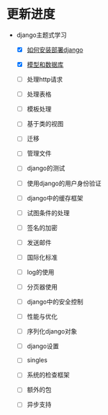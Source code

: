 # 更新进度

+ django主题式学习

  - [x]  [如何安装部署django](如何安装部署django.md) 

  - [x]  [模型和数据库](模型和数据库.md) 

  - [ ] 处理http请求

  - [ ] 处理表格

  - [ ] 模板处理

  - [ ] 基于类的视图

  - [ ] 迁移

  - [ ] 管理文件

  - [ ] django的测试

  - [ ] 使用django的用户身份验证

  - [ ] django中的缓存框架

  - [ ] 试图条件的处理

  - [ ] 签名的加密

  - [ ] 发送邮件

  - [ ] 国际化标准

  - [ ] log的使用

  - [ ] 分页器使用

  - [ ] django中的安全控制

  - [ ] 性能与优化

  - [ ] 序列化django对象

  - [ ] django设置

  - [ ] singles

  - [ ] 系统的检查框架

  - [ ] 额外的包

  - [ ] 异步支持

    


